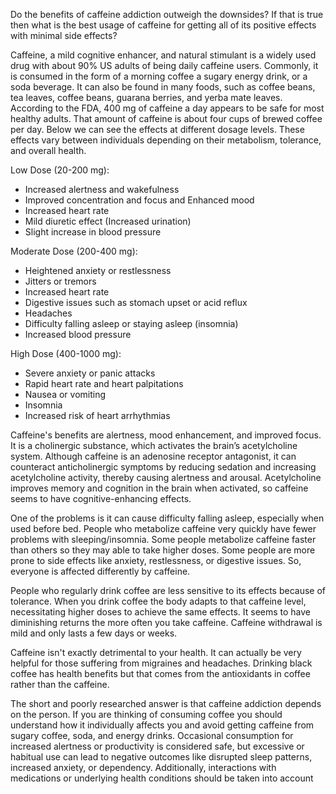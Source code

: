 Do the benefits of caffeine addiction outweigh the downsides? If that is true then what is the best usage of caffeine for getting all of its positive effects with minimal side effects?
 
Caffeine, a mild cognitive enhancer, and natural stimulant is a widely used drug with about 90% US adults of being daily caffeine users. Commonly, it is consumed in the form of a morning coffee a sugary energy drink, or a soda beverage. It can also be found in many foods, such as coffee beans, tea leaves, coffee beans, guarana berries, and yerba mate leaves. According to the FDA, 400 mg of caffeine a day appears to be safe for most healthy adults. That amount of caffeine is about four cups of brewed coffee per day. Below we can see the effects at different dosage levels. These effects vary between individuals depending on their metabolism, tolerance, and overall health.
 
Low Dose (20-200 mg):
- Increased alertness and wakefulness
- Improved concentration and focus and Enhanced mood
- Increased heart rate
- Mild diuretic effect (Increased urination)
- Slight increase in blood pressure

 
Moderate Dose (200-400 mg):
- Heightened anxiety or restlessness
- Jitters or tremors
- Increased heart rate
- Digestive issues such as stomach upset or acid reflux
- Headaches
- Difficulty falling asleep or staying asleep (insomnia)
- Increased blood pressure

 
High Dose (400-1000 mg):
- Severe anxiety or panic attacks
- Rapid heart rate and heart palpitations
- Nausea or vomiting
- Insomnia
- Increased risk of heart arrhythmias
 
Caffeine's benefits are alertness, mood enhancement, and improved focus. It is a cholinergic substance, which activates the brain’s acetylcholine system. Although caffeine is an adenosine receptor antagonist, it can counteract anticholinergic symptoms by reducing sedation and increasing acetylcholine activity, thereby causing alertness and arousal. Acetylcholine improves memory and cognition in the brain when activated, so caffeine seems to have cognitive-enhancing effects.
 
One of the problems is it can cause difficulty falling asleep, especially when used before bed. People who metabolize caffeine very quickly have fewer problems with sleeping/insomnia. Some people metabolize caffeine faster than others so they may able to take higher doses. Some people are more prone to side effects like anxiety, restlessness, or digestive issues. So, everyone is affected differently by caffeine.  
 
People who regularly drink coffee are less sensitive to its effects because of tolerance. When you drink coffee the body adapts to that caffeine level, necessitating higher doses to achieve the same effects. It seems to have diminishing returns the more often you take caffeine. Caffeine withdrawal is mild and only lasts a few days or weeks.
 
Caffeine isn't exactly detrimental to your health. It can actually be very helpful for those suffering from migraines and headaches. Drinking black coffee has health benefits but that comes from the antioxidants in coffee rather than the caffeine.
 
The short and poorly researched answer is that caffeine addiction depends on the person. If you are thinking of consuming coffee you should understand how it individually affects you and avoid getting caffeine from sugary coffee, soda, and energy drinks. Occasional consumption for increased alertness or productivity is considered safe, but excessive or habitual use can lead to negative outcomes like disrupted sleep patterns, increased anxiety, or dependency. Additionally, interactions with medications or underlying health conditions should be taken into account
